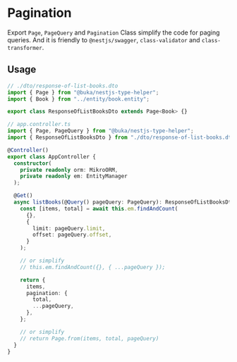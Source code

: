 # Pagination

Export `Page`, `PageQuery` and `Pagination` Class simplify the code for paging queries. And it is friendly to `@nestjs/swagger`, `class-validator` and `class-transformer`.

## Usage

```typescript
// ./dto/response-of-list-books.dto
import { Page } from "@buka/nestjs-type-helper";
import { Book } from "../entity/book.entity";

export class ResponseOfListBooksDto extends Page<Book> {}
```

```typescript
// app.controller.ts
import { Page, PageQuery } from "@buka/nestjs-type-helper";
import { ResponseOfListBooksDto } from "./dto/response-of-list-books.dto";

@Controller()
export class AppController {
  constructor(
    private readonly orm: MikroORM,
    private readonly em: EntityManager
  );

  @Get()
  async listBooks(@Query() pageQuery: PageQuery): ResponseOfListBooksDto {
    const [items, total] = await this.em.findAndCount(
      {},
      {
        limit: pageQuery.limit,
        offset: pageQuery.offset,
      }
    );

    // or simplify
    // this.em.findAndCount({}, { ...pageQuery });

    return {
      items,
      pagination: {
        total,
        ...pageQuery,
      },
    };

    // or simplify
    // return Page.from(items, total, pageQuery)
  }
}
```
